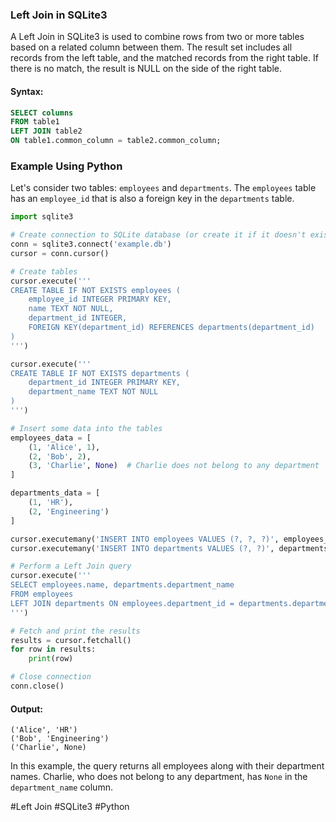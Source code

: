 ### Left Join in SQLite3

A Left Join in SQLite3 is used to combine rows from two or more tables based on a related column between them. The result set includes all records from the left table, and the matched records from the right table. If there is no match, the result is NULL on the side of the right table.

#### Syntax:
```sql
SELECT columns
FROM table1
LEFT JOIN table2
ON table1.common_column = table2.common_column;
```

### Example Using Python

Let's consider two tables: `employees` and `departments`. The `employees` table has an `employee_id` that is also a foreign key in the `departments` table.

```python
import sqlite3

# Create connection to SQLite database (or create it if it doesn't exist)
conn = sqlite3.connect('example.db')
cursor = conn.cursor()

# Create tables
cursor.execute('''
CREATE TABLE IF NOT EXISTS employees (
    employee_id INTEGER PRIMARY KEY,
    name TEXT NOT NULL,
    department_id INTEGER,
    FOREIGN KEY(department_id) REFERENCES departments(department_id)
)
''')

cursor.execute('''
CREATE TABLE IF NOT EXISTS departments (
    department_id INTEGER PRIMARY KEY,
    department_name TEXT NOT NULL
)
''')

# Insert some data into the tables
employees_data = [
    (1, 'Alice', 1),
    (2, 'Bob', 2),
    (3, 'Charlie', None)  # Charlie does not belong to any department
]

departments_data = [
    (1, 'HR'),
    (2, 'Engineering')
]

cursor.executemany('INSERT INTO employees VALUES (?, ?, ?)', employees_data)
cursor.executemany('INSERT INTO departments VALUES (?, ?)', departments_data)

# Perform a Left Join query
cursor.execute('''
SELECT employees.name, departments.department_name
FROM employees
LEFT JOIN departments ON employees.department_id = departments.department_id
''')

# Fetch and print the results
results = cursor.fetchall()
for row in results:
    print(row)

# Close connection
conn.close()
```

#### Output:
```
('Alice', 'HR')
('Bob', 'Engineering')
('Charlie', None)
```

In this example, the query returns all employees along with their department names. Charlie, who does not belong to any department, has `None` in the `department_name` column.

#Left Join #SQLite3 #Python